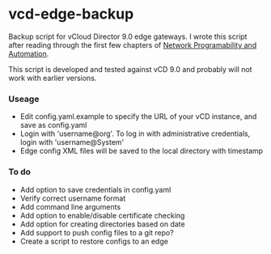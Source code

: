 # vcd-edge-backup
Backup script for vCloud Director 9.0 edge gateways. I wrote this script after reading through the first few chapters of [Network Programability and Automation](http://shop.oreilly.com/product/0636920042082.do).

This script is developed and tested against vCD 9.0 and probably will not work with earlier versions.

### Useage
* Edit config.yaml.example to specify the URL of your vCD instance, and save as config.yaml
* Login with 'username@org'. To log in with administrative credentials, login with 'username@System'
* Edge config XML files will be saved to the local directory with timestamp

### To do
* Add option to save credentials in config.yaml
* Verify correct username format
* Add command line arguments
* Add option to enable/disable certificate checking
* Add option for creating directories based on date
* Add support to push config files to a git repo?
* Create a script to restore configs to an edge
